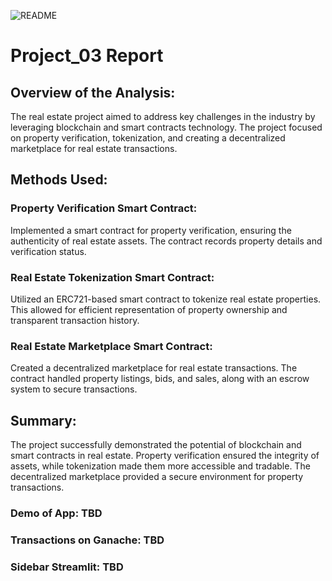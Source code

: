 ![README](https://github.com/P4RASTOO/Project_03/assets/132952512/f217d064-7ba3-424b-a61f-46e2a405bb60)

# Project_03 Report
## Overview of the Analysis:
The real estate project aimed to address key challenges in the industry by leveraging blockchain and smart contracts technology. The project focused on property verification, tokenization, and creating a decentralized marketplace for real estate transactions.

## Methods Used:
### Property Verification Smart Contract: 
Implemented a smart contract for property verification, ensuring the authenticity of real estate assets. The contract records property details and verification status.

### Real Estate Tokenization Smart Contract: 
Utilized an ERC721-based smart contract to tokenize real estate properties. This allowed for efficient representation of property ownership and transparent transaction history.

### Real Estate Marketplace Smart Contract: 
Created a decentralized marketplace for real estate transactions. The contract handled property listings, bids, and sales, along with an escrow system to secure transactions.

## Summary:
The project successfully demonstrated the potential of blockchain and smart contracts in real estate. Property verification ensured the integrity of assets, while tokenization made them more accessible and tradable. The decentralized marketplace provided a secure environment for property transactions.

### Demo of App: TBD

### Transactions on Ganache: TBD

### Sidebar Streamlit: TBD

